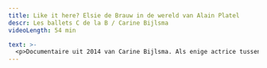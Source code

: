 ```yaml
---
title: Like it here? Elsie de Brauw in de wereld van Alain Platel
descr: Les ballets C de la B / Carine Bijlsma
videoLength: 54 min

text: >-
  <p>Documentaire uit 2014 van Carine Bijlsma. Als enige actrice tussen vijf dansers, volgt Elsie de Brauw een moeilijke en eenzame weg tijdens het creatieproces van de dansvoorstelling ‘tauberbach’ van choreograaf Alain Platel. De documentaire volgt van nabij haar worsteling met de rol, het loslaten van tekst als houvast, het zoeken naar een nieuwe taal. </p><p>“Wil jij met mij een voorstelling maken?” Deze vraag van actrice Elsie de Brauw aan regisseur/choreograaf Alain Platel (twee kunstenaars die elkaar bewonderen) is de aanzet tot de voorstelling tauberbach. Na een enthousiaste instemming volgt een zeer ingewikkeld repetitieproces. De documentaire Like it here? zit Elsie de Brauw dicht op de huid op weg naar de première, terwijl zij als enige actrice kwetsbaar en eenzaam haar zekerheden moet loslaten en een plek moet bevechten tussen de dansers. Nu zij alle grenzen binnen haar eigen vak heeft opgezocht, heeft Elsie de Brauw zichzelf voor een ultieme uitdaging gesteld. In deze voorstelling moet zij teksten, die doorgaans haar houvast zijn, volledig loslaten en zich overgeven aan haar lichaam. Dat blijkt zowel bevrijdend als beangstigend. In een openhartige briefwisseling en tijdens zoekende gesprekken met Alain Platel wordt duidelijk dat ze een compleet andere artistieke taal spreken. De voorstelling vraagt het uiterste van haar, mentaal en fysiek. Gehavend vindt ze tot haar grote opluchting vlak voor de première de sleutel.</p><p><a href="https://www.carinebijlsma.com/?page=DOCUMENTARIES&sub_page=Like%20it%20here?%20Elsie%20de%20Brauw%20in%20de%20wereld%20van%20Alain%20Platel" target="_blank">Meer info over de documentaire</a></p><p><a href="https://www.lesballetscdela.be/nl/projects/productions/tauberbach/info/" target="_blank">Meer info over de dansvoorstelling ‘tauberbach’.</a></p><p><strong>Credits</strong></p><p>Regie, Carmera en Geluid: Carine Bijlsma</p><p>Montage: Annelotte Medema</p><p>Producent: Interakt, Carine Bijlsma</p><p>Post productie geluid: entrepost Jan Willem van den Brink</p><p>Post productie Amator</p><p>‍</p><p>‍</p><p>‍</p>
---
```

